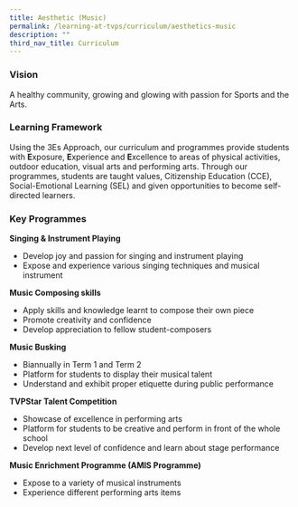 ```yaml
---
title: Aesthetic (Music)
permalink: /learning-at-tvps/curriculum/aesthetics-music
description: ""
third_nav_title: Curriculum
---
```

### Vision
A healthy community, growing and glowing with passion for Sports and the Arts. 

### Learning Framework
Using the 3Es Approach, our curriculum and programmes provide students with **E**xposure, **E**xperience and **E**xcellence to areas of physical activities, outdoor education, visual arts and performing arts. Through our programmes, students are taught values, Citizenship Education (CCE), Social-Emotional Learning (SEL) and given opportunities to become self-directed learners. 

### Key Programmes
**Singing & Instrument Playing**
* Develop joy and passion for singing and instrument playing
* Expose and experience various singing techniques and musical instrument

**Music Composing skills**
* Apply skills and knowledge learnt to compose their own piece
* Promote creativity and confidence
* Develop appreciation to fellow student-composers

**Music Busking** 
* Biannually in Term 1 and Term 2
* Platform for students to display their musical talent
* Understand and exhibit proper etiquette during public performance

**TVPStar Talent Competition**
* Showcase of excellence in performing arts
* Platform for students to be creative and perform in front of the whole school
* Develop next level of confidence and learn about stage performance  
      
**Music Enrichment Programme (AMIS Programme)**
* Expose to a variety of musical instruments
* Experience different performing arts items